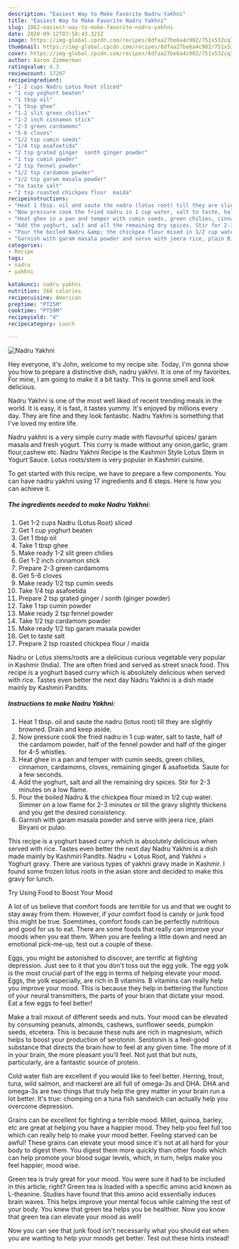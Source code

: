 ```yaml
---
description: "Easiest Way to Make Favorite Nadru Yakhni"
title: "Easiest Way to Make Favorite Nadru Yakhni"
slug: 1862-easiest-way-to-make-favorite-nadru-yakhni
date: 2020-09-12T07:58:43.321Z
image: https://img-global.cpcdn.com/recipes/8dfaa27be6a4c902/751x532cq70/nadru-yakhni-recipe-main-photo.jpg
thumbnail: https://img-global.cpcdn.com/recipes/8dfaa27be6a4c902/751x532cq70/nadru-yakhni-recipe-main-photo.jpg
cover: https://img-global.cpcdn.com/recipes/8dfaa27be6a4c902/751x532cq70/nadru-yakhni-recipe-main-photo.jpg
author: Aaron Zimmerman
ratingvalue: 4.3
reviewcount: 17207
recipeingredient:
- "1-2 cups Nadru Lotus Root sliced"
- "1 cup yoghurt beaten"
- "1 tbsp oil"
- "1 tbsp ghee"
- "1-2 slit green chilies"
- "1-2 inch cinnamon stick"
- "2-3 green cardamoms"
- "5-6 cloves"
- "1/2 tsp cumin seeds"
- "1/4 tsp asafoetida"
- "2 tsp grated ginger  sonth ginger powder"
- "1 tsp cumin powder"
- "2 tsp fennel powder"
- "1/2 tsp cardamom powder"
- "1/2 tsp garam masala powder"
- "to taste salt"
- "2 tsp roasted chickpea flour  maida"
recipeinstructions:
- "Heat 1 tbsp. oil and saute the nadru (lotus root) till they are slightly browned. Drain and keep aside."
- "Now pressure cook the fried nadru in 1 cup water, salt to taste, half of the cardamom powder, half of the fennel powder and half of the ginger for 4-5 whistles."
- "Heat ghee in a pan and temper with cumin seeds, green chilies, cinnamon, cardamoms, cloves, remaining ginger &amp; asafoetida. Saute for a few seconds."
- "Add the yoghurt, salt and all the remaining dry spices. Stir for 2-3 minutes on a low flame."
- "Pour the boiled Nadru &amp; the chickpea flour mixed in 1/2 cup water. Simmer on a low flame for 2-3 minutes or till the gravy slightly thickens and you get the desired consistency."
- "Garnish with garam masala powder and serve with jeera rice, plain Biryani or pulao."
categories:
- Recipe
tags:
- nadru
- yakhni

katakunci: nadru yakhni 
nutrition: 268 calories
recipecuisine: American
preptime: "PT25M"
cooktime: "PT59M"
recipeyield: "4"
recipecategory: Lunch

---
```



![Nadru Yakhni](https://img-global.cpcdn.com/recipes/8dfaa27be6a4c902/751x532cq70/nadru-yakhni-recipe-main-photo.jpg)

Hey everyone, it's John, welcome to my recipe site. Today, I'm gonna show you how to prepare a distinctive dish, nadru yakhni. It is one of my favorites. For mine, I am going to make it a bit tasty. This is gonna smell and look delicious.

Nadru Yakhni is one of the most well liked of recent trending meals in the world. It is easy, it is fast, it tastes yummy. It's enjoyed by millions every day. They are fine and they look fantastic. Nadru Yakhni is something that I've loved my entire life.

Nadru yakhni is a very simple curry made with flavourful spices/ garam masala and fresh yogurt. This curry is made without any onion,garlic, gram flour,cashew etc. Nadru Yakhni Recipe is the Kashmiri Style Lotus Stem in Yogurt Sauce. Lotus roots/stem is very popular in Kashmiri cuisine.


To get started with this recipe, we have to prepare a few components. You can have nadru yakhni using 17 ingredients and 6 steps. Here is how you can achieve it.

<!--inarticleads1-->

##### The ingredients needed to make Nadru Yakhni:

1. Get 1-2 cups Nadru (Lotus Root) sliced
1. Get 1 cup yoghurt beaten
1. Get 1 tbsp oil
1. Take 1 tbsp ghee
1. Make ready 1-2 slit green chilies
1. Get 1-2 inch cinnamon stick
1. Prepare 2-3 green cardamoms
1. Get 5-6 cloves
1. Make ready 1/2 tsp cumin seeds
1. Take 1/4 tsp asafoetida
1. Prepare 2 tsp grated ginger / sonth (ginger powder)
1. Take 1 tsp cumin powder
1. Make ready 2 tsp fennel powder
1. Take 1/2 tsp cardamom powder
1. Make ready 1/2 tsp garam masala powder
1. Get to taste salt
1. Prepare 2 tsp roasted chickpea flour / maida


Nadru or Lotus stems/roots are a delicious curious vegetable very popular in Kashmir (India). The are often fried and served as street snack food. This recipe is a yoghurt based curry which is absolutely delicious when served with rice. Tastes even better the next day Nadru Yakhni is a dish made mainly by Kashmiri Pandits. 

<!--inarticleads2-->

##### Instructions to make Nadru Yakhni:

1. Heat 1 tbsp. oil and saute the nadru (lotus root) till they are slightly browned. Drain and keep aside.
1. Now pressure cook the fried nadru in 1 cup water, salt to taste, half of the cardamom powder, half of the fennel powder and half of the ginger for 4-5 whistles.
1. Heat ghee in a pan and temper with cumin seeds, green chilies, cinnamon, cardamoms, cloves, remaining ginger &amp; asafoetida. Saute for a few seconds.
1. Add the yoghurt, salt and all the remaining dry spices. Stir for 2-3 minutes on a low flame.
1. Pour the boiled Nadru &amp; the chickpea flour mixed in 1/2 cup water. Simmer on a low flame for 2-3 minutes or till the gravy slightly thickens and you get the desired consistency.
1. Garnish with garam masala powder and serve with jeera rice, plain Biryani or pulao.


This recipe is a yoghurt based curry which is absolutely delicious when served with rice. Tastes even better the next day Nadru Yakhni is a dish made mainly by Kashmiri Pandits. Nadru = Lotus Root, and Yakhni = Yoghurt gravy. There are various types of yakhni gravy made in Kashmir. I found some frozen lotus roots in the asian store and decided to make this gravy for lunch. 

Try Using Food to Boost Your Mood


A lot of us believe that comfort foods are terrible for us and that we ought to stay away from them. However, if your comfort food is candy or junk food this might be true. Soemtimes, comfort foods can be perfectly nutritious and good for us to eat. There are some foods that really can improve your moods when you eat them. When you are feeling a little down and need an emotional pick-me-up, test out a couple of these.

Eggs, you might be astonished to discover, are terrific at fighting depression. Just see to it that you don't toss out the egg yolk. The egg yolk is the most crucial part of the egg in terms of helping elevate your mood. Eggs, the yolk especially, are rich in B vitamins. B vitamins can really help you improve your mood. This is because they help in bettering the function of your neural transmitters, the parts of your brain that dictate your mood. Eat a few eggs to feel better!

Make a trail mixout of different seeds and nuts. Your mood can be elevated by consuming peanuts, almonds, cashews, sunflower seeds, pumpkin seeds, etcetera. This is because these nuts are rich in magnesium, which helps to boost your production of serotonin. Serotonin is a feel-good substance that directs the brain how to feel at any given time. The more of it in your brain, the more pleasant you'll feel. Not just that but nuts, particularly, are a fantastic source of protein.

Cold water fish are excellent if you would like to feel better. Herring, trout, tuna, wild salmon, and mackerel are all full of omega-3s and DHA. DHA and omega-3s are two things that truly help the grey matter in your brain run a lot better. It's true: chomping on a tuna fish sandwich can actually help you overcome depression. 

Grains can be excellent for fighting a terrible mood. Millet, quinoa, barley, etc are great at helping you have a happier mood. They help you feel full too which can really help to make your mood better. Feeling starved can be awful! These grains can elevate your mood since it's not at all hard for your body to digest them. You digest them more quickly than other foods which can help promote your blood sugar levels, which, in turn, helps make you feel happier, mood wise.

Green tea is truly great for your mood. You were sure it had to be included in this article, right? Green tea is loaded with a specific amino acid known as L-theanine. Studies have found that this amino acid essentially induces brain waves. This helps improve your mental focus while calming the rest of your body. You knew that green tea helps you be healthier. Now you know that green tea can elevate your mood as well!

Now you can see that junk food isn't necessarily what you should eat when you are wanting to help your moods get better. Test out  these hints  instead!

